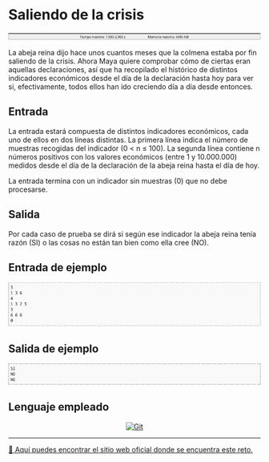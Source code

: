 # Saliendo de la crisis

![Entrada del programa](images/tiempoMemoria.png)

La abeja reina dijo hace unos cuantos meses que la colmena estaba por fin saliendo de la crisis. Ahora Maya quiere comprobar cómo de ciertas eran aquellas declaraciones, así que ha recopilado el histórico de distintos indicadores económicos desde el día de la declaración hasta hoy para ver si, efectivamente, todos ellos han ido creciendo día a día desde entonces.

## Entrada

La entrada estará compuesta de distintos indicadores económicos, cada uno de ellos en dos líneas distintas. La primera línea indica el número de muestras recogidas del indicador (0 < n ≤ 100). La segunda línea contiene n números positivos con los valores económicos (entre 1 y 10.000.000) medidos desde el día de la declaración de la abeja reina hasta el día de hoy.

La entrada termina con un indicador sin muestras (0) que no debe procesarse.

## Salida

Por cada caso de prueba se dirá si según ese indicador la abeja reina tenía razón (SI) o las cosas no están tan bien como ella cree (NO).

## Entrada de ejemplo

![Entrada del programa](images/entrada.png)

## Salida de ejemplo

![Salida del programa](images/salida.png)

## Lenguaje empleado

<p align="center">
	<a href="https://docs.oracle.com/en/java/index.html">
	    <img src="https://img.shields.io/badge/Java-ED8B00?style=for-the-badge&logo=openjdk&logoColor=white" alt="Git">
	</a>
</p>

---

[🛜 Aquí puedes encontrar el sitio web oficial donde se encuentra este reto.](https://aceptaelreto.com/pub/problems/v002/47/st/statements/Spanish/index.html)